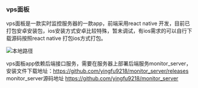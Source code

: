 ### vps面板
vps面板是一款实时监控服务器的一款app，前端采用react native 开发，目前已打包安卓安装包，ios安装方式安卓比较特殊，暂未调试，有ios需求的可以自行下载源码按照react native 打包ios方式打包。




![本地路径](./app.gif "相对路径演示")


vps面板app依赖后端接口服务，需要在服务器上部署后端服务monitor_server，安装文件下载地址：https://github.com/yingfu9218/monitor_server/releases
monitor_server源码地址 https://github.com/yingfu9218/monitor_server

